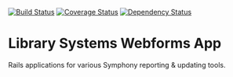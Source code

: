 [![Build Status](https://travis-ci.org/sul-dlss/libsys-webforms.svg?branch=master)](https://travis-ci.org/sul-dlss/libsys-webforms)
[![Coverage Status](https://coveralls.io/repos/github/sul-dlss/libsys-webforms/badge.svg)](https://coveralls.io/r/sul-dlss/libsys-webforms)
[![Dependency Status](https://gemnasium.com/sul-dlss/libsys-webforms.svg)](https://gemnasium.com/sul-dlss/libsys-webforms)
# Library Systems Webforms App

Rails applications for various Symphony reporting & updating tools.
